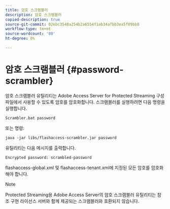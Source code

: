 ```yaml
---
title: 암호 스크램블러
description: 암호 스크램블러
copied-description: true
source-git-commit: 02ebc3548a254b2a6554f1ab34afbb3ea5f09bb8
workflow-type: tm+mt
source-wordcount: '80'
ht-degree: 0%

---
```


# 암호 스크램블러 {#password-scrambler}

암호 스크램블러 유틸리티는 Adobe Access Server for Protected Streaming 구성 파일에서 사용할 수 있도록 암호를 암호화합니다. 스크램블러를 실행하려면 다음 명령을 실행합니다.

```
Scrambler.bat password 
```

또는 명령:

```
java -jar libs/flashaccess-scrambler.jar password  
```

유틸리티는 다음 메시지를 출력합니다.

```
Encrypted password: scrambled-password 
```

flashaccess-global.xml 및 flashaccess-tenant.xml에 지정된 모든 암호를 암호화해야 합니다.

>[!NOTE]
>
>Protected Streaming용 Adobe Access Server의 암호 스크램블러 유틸리티는 참조 구현 라이선스 서버와 함께 제공되는 스크램블러와 호환되지 않습니다.
